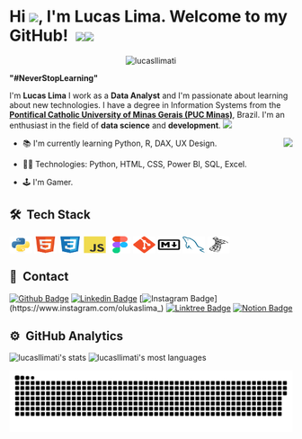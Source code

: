 <h1 align="left">Hi <img src="https://raw.githubusercontent.com/kaueMarques/kaueMarques/master/hi.gif" width="30px">, I'm Lucas Lima. Welcome to my GitHub!&nbsp; <img src="https://github.com/TheDudeThatCode/TheDudeThatCode/blob/master/Assets/Rocket.gif" width="30px"><img src="https://github.com/TheDudeThatCode/TheDudeThatCode/blob/master/Assets/Earth.gif" width="30px"></h1>

<p align="center"> <img src="https://komarev.com/ghpvc/?username=lucasllimati" alt="lucasllimati" /> </p>
 
<p><b>"#NeverStopLearning"</b><p>

<div>
 <p>
  I'm <b>Lucas Lima</b> I work as a <b>Data Analyst</b> and I'm passionate about learning about new technologies. I have a degree in Information Systems from the <a href="https://www.pucminas.br/"><b>Pontifical Catholic University of Minas Gerais (PUC Minas)</b></a>, Brazil.
  I'm an enthusiast in the field of <b>data science</b> and <b>development</b>.
  <img src="https://github.com/TheDudeThatCode/TheDudeThatCode/blob/master/Assets/Developer.gif" width="30px"/></p>

  <p>
    <img align="right" height="120em" src="https://media.giphy.com/media/dWesBcTLavkZuG35MI/giphy.gif"/>
  </p>

- 📚 I'm currently learning Python, R, DAX, UX Design.

- 👨‍💻 Technologies: Python, HTML, CSS, Power BI, SQL, Excel.

- 🕹️ I'm Gamer.
</p>
</div>

<!-- <div>
 <p align="center">
   <a href="https://www.linkedin.com/in/lucasllimati/"><img align="left" alt="Lucas Lima | Linkedin" width="24px" src="https://github.com/lucasllimati/lucasllimati/blob/main/image/linkedin-in.svg" /></a>
   <a href="https://www.instagram.com/olukaslima_"><img align="left" alt="Lucas Lima | Instagram" width="24px" src="https://github.com/lucasllimati/lucasllimati/blob/main/image/instagram.svg" /></a>
   <a href="https://glory-jay-53e.notion.site/Lucas-Louren-o-de-Lima-9b861c29195143f0a522968c03baddc0"><img align="left" alt="Lucas Lima | Notion" width="24px" src="https://github.com/lucasllimati/lucasllimati/blob/main/image/notion.svg" /></a>
 </p>
</div> -->

## 🛠 &nbsp;Tech Stack

<div style="display: inline_block">
  <img align="center" alt="Logo-Python" height="30" width="40" src="https://raw.githubusercontent.com/devicons/devicon/master/icons/python/python-original.svg">
  <img align="center" alt="Logo-HTML" height="30" width="40" src="https://raw.githubusercontent.com/devicons/devicon/master/icons/html5/html5-original.svg">
  <img align="center" alt="Logo-CSS" height="30" width="40" src="https://raw.githubusercontent.com/devicons/devicon/master/icons/css3/css3-original.svg">
  <img align="center" alt="Logo-JS" height="30" width="40" src="https://raw.githubusercontent.com/devicons/devicon/master/icons/javascript/javascript-original.svg">
 <img align="center" alt="Logo-Figma" height="30" width="40" src="https://raw.githubusercontent.com/devicons/devicon/master/icons/figma/figma-original.svg">
 <img align="center" alt="Logo-Git" height="30" width="40" src="https://raw.githubusercontent.com/devicons/devicon/master/icons/git/git-original.svg">
 <img align="center" alt="Logo-Markdown" height="30" width="40" src="https://raw.githubusercontent.com/devicons/devicon/master/icons/markdown/markdown-original.svg">
 <img align="center" alt="Logo-Mysql" height="30" width="40" src="https://raw.githubusercontent.com/devicons/devicon/master/icons/mysql/mysql-original.svg">
 <img align="center" alt="Logo-SqlServer" height="30" width="40" src="https://raw.githubusercontent.com/devicons/devicon/master/icons/microsoftsqlserver/microsoftsqlserver-plain.svg">
</div>

## 📇 &nbsp;Contact

[![Github Badge](https://img.shields.io/badge/-Github-181717?style=flat-square&logo=Github&logoColor=white&link=https://github.com/lucasllimati)](https://github.com/lucasllimati)
[![Linkedin Badge](https://img.shields.io/badge/-LinkedIn-0A66C2?style=flat-square&logo=Linkedin&logoColor=white&link=https://www.linkedin.com/in/lucasllimati/)](https://www.linkedin.com/in/lucasllimati/)
[![Instagram Badge](https://img.shields.io/badge/-Instagram-E4405F?style=flat-square&labelColor=E4405F&logo=Instagram&logoColor=white&link=https://www.instagram.com/olukaslima_)](https://www.instagram.com/olukaslima_)
[![Linktree Badge](https://img.shields.io/badge/-Linktree-39E09B?style=flat-square&labelColor=39E09B&logo=Linktree&logoColor=white&link=https://linktr.ee/lucasllimati)](https://linktr.ee/lucasllimati)
[![Notion Badge](https://img.shields.io/badge/-Notion-000000?style=flat-square&labelColor=000000&logo=Linktree&logoColor=white&link=https://www.notion.so/Lucas-Louren-o-de-Lima-9b861c29195143f0a522968c03baddc0)](https://glory-jay-53e.notion.site/Lucas-Louren-o-de-Lima-9b861c29195143f0a522968c03baddc0)

<!-- <a href="https://github.com/lucasllimati">
  <img align="center" src="https://github-readme-stats.vercel.app/api/top-langs/?username=lucasllimati&layout=compact&langs_count=16&theme=tokyonight&hide_langs_below=1" />
</a>

<a href="https://github.com/lucasllimati">
  <img align="center" src="https://github-readme-stats.vercel.app/api?username=lucasllimati&show_icons=true&theme=tokyonight&line_height=27" alt="Shubhamdeep's github stats"/>
</a> -->

<!-- <br><br><br><br><br><br> -->

## ⚙️ &nbsp;GitHub Analytics

<p align="left">
<img width="530em" src="https://github-readme-stats.vercel.app/api?username=lucasllimati&show_icons=true&theme=tokyonight" alt="lucasllimati's stats"/>
<img width="530em" src="https://github-readme-stats.vercel.app/api/top-langs/?username=lucasllimati&layout=compact&theme=tokyonight" alt="lucasllimati's most languages"/>
</p>

![Snake animation](https://github.com/lucasllimati/lucasllimati/blob/output/github-contribution-grid-snake.svg)
